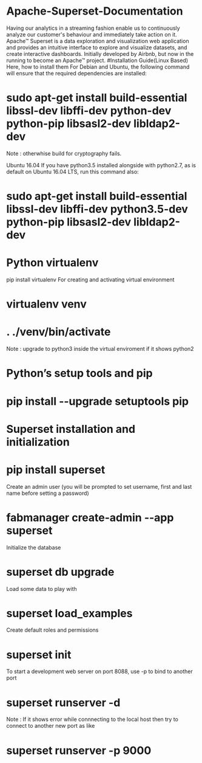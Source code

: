 # Apache-Superset-Documentation
Having our analytics in a streaming fashion enable us to continuously analyze our  customer's behaviour and immediately take action on it.
Apache™ Superset is a data exploration and visualization web application and provides an intuitive interface to explore and visualize datasets, and create interactive dashboards. Initially developed by Airbnb, but now in the running to become an Apache™ project.
#Installation Guide(Linux Based)
Here, how to install them
For Debian and Ubuntu, the following command will ensure that the required dependencies are installed:
# sudo apt-get install build-essential libssl-dev libffi-dev python-dev python-pip libsasl2-dev libldap2-dev

Note : otherwhise build for cryptography fails.

Ubuntu 16.04 If you have python3.5 installed alongside with python2.7, as is default on Ubuntu 16.04 LTS, run this command also:
# sudo apt-get install build-essential libssl-dev libffi-dev python3.5-dev python-pip libsasl2-dev libldap2-dev

# Python virtualenv
pip install virtualenv
For creating  and activating virtual environment
# virtualenv venv
# . ./venv/bin/activate
Note : upgrade to python3 inside the virtual enviroment if it shows python2

# Python’s setup tools and pip
# pip install --upgrade setuptools pip

# Superset installation and initialization
# pip install superset

Create an admin user (you will be prompted to set username, first and last name before setting a password)
# fabmanager create-admin --app superset

Initialize the database
# superset db upgrade

Load some data to play with
# superset load_examples

Create default roles and permissions
# superset init

To start a development web server on port 8088, use -p to bind to another port
# superset runserver -d
Note : If it shows error while connnecting to the local host then try to connect to another new port as like
# superset runserver -p 9000

